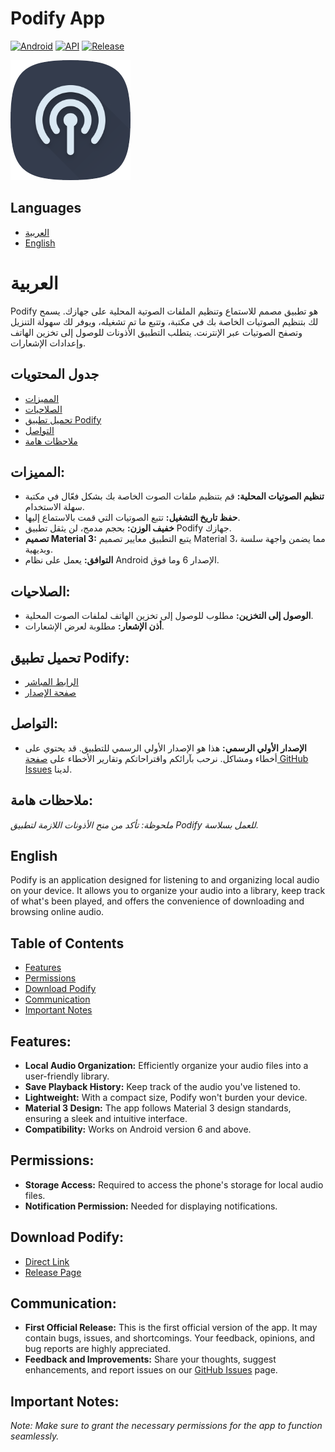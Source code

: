 # Podify App

[![Android](https://img.shields.io/badge/Plataforma-Android-green.svg?style=flat-square)](https://www.android.com) [![API](https://img.shields.io/badge/API-21%2B-orange.svg?logo=android&style=flat-square)](https://developer.android.com/studio/releases/platforms)
[![Release](https://img.shields.io/github/v/release/Kys0me/Podify-Download-Page?color=%23b597f4&style=for-the-badge)](https://github.com/Kys0me/Podify-Download-Page/releases/latest)

![Podify Icon](assets/icon/app-icon-192.png)

## Languages
- [العربية](#العربية)
- [English](#english)

# العربية

Podify هو تطبيق مصمم للاستماع وتنظيم الملفات الصوتية المحلية على جهازك. يسمح لك بتنظيم الصوتيات الخاصة بك في مكتبة، وتتبع ما تم تشغيله، ويوفر لك سهولة التنزيل وتصفح الصوتيات عبر الإنترنت. يتطلب التطبيق الأذونات للوصول إلى تخزين الهاتف وإعدادات الإشعارات.

## جدول المحتويات
- [المميزات](#المميزات)
- [الصلاحيات](#الصلاحيات)
- [تحميل تطبيق Podify](#تحميل-تطبيق-podify)
- [التواصل](#التواصل)
- [ملاحظات هامة](#ملاحظات-هامة)

## المميزات:
- **تنظيم الصوتيات المحلية:** قم بتنظيم ملفات الصوت الخاصة بك بشكل فعّال في مكتبة سهلة الاستخدام.
- **حفظ تاريخ التشغيل:** تتبع الصوتيات التي قمت بالاستماع إليها.
- **خفيف الوزن:** بحجم مدمج، لن يثقل تطبيق Podify جهازك.
- **تصميم Material 3:** يتبع التطبيق معايير تصميم Material 3، مما يضمن واجهة سلسة وبديهية.
- **التوافق:** يعمل على نظام Android الإصدار 6 وما فوق.

## الصلاحيات:
- **الوصول إلى التخزين:** مطلوب للوصول إلى تخزين الهاتف لملفات الصوت المحلية.
- **أذن الإشعار:** مطلوبة لعرض الإشعارات.

## تحميل تطبيق Podify:
- [الرابط المباشر](https://github.com/Kys0me/Podify-Download-Page/releases/download/v0.0.1/app-release.apk)
- [صفحة الإصدار](https://github.com/Kys0me/Podify-Download-Page/releases/tag/v0.0.1)

## التواصل:
- **الإصدار الأولي الرسمي:** هذا هو الإصدار الأولي الرسمي للتطبيق. قد يحتوي على أخطاء ومشاكل. نرحب بآرائكم واقتراحاتكم وتقارير الأخطاء على [صفحة GitHub Issues](https://github.com/Kys0me/Podify-Download-Page/issues) لدينا.

## ملاحظات هامة:
*ملحوظة: تأكد من منح الأذونات اللازمة لتطبيق Podify للعمل بسلاسة.*


## English

Podify is an application designed for listening to and organizing local audio on your device. It allows you to organize your audio into a library, keep track of what's been played, and offers the convenience of downloading and browsing online audio.

## Table of Contents
- [Features](#features)
- [Permissions](#permissions)
- [Download Podify](#download-podify)
- [Communication](#communication)
- [Important Notes](#important-notes)

## Features:
- **Local Audio Organization:** Efficiently organize your audio files into a user-friendly library.
- **Save Playback History:** Keep track of the audio you've listened to.
- **Lightweight:** With a compact size, Podify won't burden your device.
- **Material 3 Design:** The app follows Material 3 design standards, ensuring a sleek and intuitive interface.
- **Compatibility:** Works on Android version 6 and above.

## Permissions:
- **Storage Access:** Required to access the phone's storage for local audio files.
- **Notification Permission:** Needed for displaying notifications.

## Download Podify:
- [Direct Link](https://github.com/Kys0me/Podify-Download-Page/releases/download/v0.0.1/app-release.apk)
- [Release Page](https://github.com/Kys0me/Podify-Download-Page/releases/tag/v0.0.1)

## Communication:
- **First Official Release:** This is the first official version of the app. It may contain bugs, issues, and shortcomings. Your feedback, opinions, and bug reports are highly appreciated.
- **Feedback and Improvements:** Share your thoughts, suggest enhancements, and report issues on our [GitHub Issues](https://github.com/Kys0me/Podify-Download-Page/issues) page.

## Important Notes:
*Note: Make sure to grant the necessary permissions for the app to function seamlessly.*
